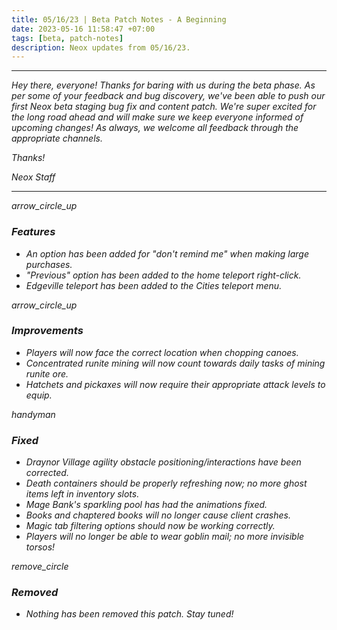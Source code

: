 ```yaml
---
title: 05/16/23 | Beta Patch Notes - A Beginning
date: 2023-05-16 11:58:47 +07:00
tags: [beta, patch-notes]
description: Neox updates from 05/16/23.
---
```


***
<em>Hey there, everyone! Thanks for baring with us during the beta phase. As per some of your feedback and bug discovery, we've been able to push our first Neox beta staging bug fix and content patch. We're super excited for the long road ahead and will make sure we keep everyone informed of upcoming changes! As always, we welcome all feedback through the appropriate channels.

<em>Thanks!

<em>Neox Staff<br>

***

<div class="spacer-large"></div>
<div class="changes-body">
    <div class="changes-body changes-row features">
        <div class="changes-row-header">
            <span class="icon">
                <span class="material-symbols-outlined">arrow_circle_up</span>
            </span>
            <h3>Features</h3>
        </div>
    </div>
</div>
<div class="spacer-small"></div>

- An option has been added for "don't remind me" when making large purchases.
- "Previous" option has been added to the home teleport right-click.
- Edgeville teleport has been added to the Cities teleport menu.

<div class="spacer-medium"></div>
<div class="changes-body">
    <div class="changes-body changes-row improvements">
        <div class="changes-row-header">
            <span class="icon">
                <span class="material-symbols-outlined">arrow_circle_up</span>
            </span>
            <h3>Improvements</h3>
        </div>
    </div>
</div>
<div class="spacer-small"></div>

- Players will now face the correct location when chopping canoes.
- Concentrated runite mining will now count towards daily tasks of mining runite ore.
- Hatchets and pickaxes will now require their appropriate attack levels to equip.

<div class="spacer-medium"></div>
<div class="changes-body">
    <div class="changes-body changes-row fixed">
        <div class="changes-row-header">
            <span class="icon">
                <span class="material-symbols-outlined">handyman</span>
            </span>
            <h3>Fixed</h3>
        </div>
    </div>
</div>
<div class="spacer-small"></div>

- Draynor Village agility obstacle positioning/interactions have been corrected.
-  Death containers should be properly refreshing now; no more ghost items left in inventory slots.
-  Mage Bank's sparkling pool has had the animations fixed.
-  Books and chaptered books will no longer cause client crashes.
-  Magic tab filtering options should now be working correctly.
-  Players will no longer be able to wear goblin mail; no more invisible torsos!

<div class="spacer-medium"></div>
<div class="changes-body">
    <div class="changes-body changes-row removed">
        <div class="changes-row-header">
            <span class="icon">
                <span class="material-symbols-outlined">remove_circle</span>
            </span>
            <h3>Removed</h3>
        </div>
    </div>
</div>
<div class="spacer-small"></div>

- Nothing has been removed this patch. Stay tuned!

<div class="spacer-medium"></div>
<br><br>



